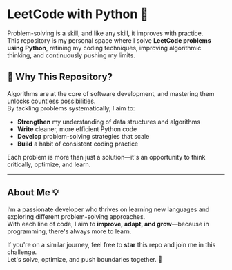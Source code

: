 # LeetCode with Python 🚀  

Problem-solving is a skill, and like any skill, it improves with practice.  
This repository is my personal space where I solve **LeetCode problems using Python**, refining my coding techniques, improving algorithmic thinking, and continuously pushing my limits.  

## 📂 Why This Repository?  
Algorithms are at the core of software development, and mastering them unlocks countless possibilities.  
By tackling problems systematically, I aim to:  
- **Strengthen** my understanding of data structures and algorithms  
- **Write** cleaner, more efficient Python code  
- **Develop** problem-solving strategies that scale  
- **Build** a habit of consistent coding practice  

Each problem is more than just a solution—it's an opportunity to think critically, optimize, and learn.  

---

## About Me 💡  
I’m a passionate developer who thrives on learning new languages and exploring different problem-solving approaches.  
With each line of code, I aim to **improve, adapt, and grow**—because in programming, there's always more to learn.  

If you're on a similar journey, feel free to **star** this repo and join me in this challenge.  
Let's solve, optimize, and push boundaries together. 🚀  

<!--📌 **LeetCode Profile:** [🔗 Click here](#) -->
